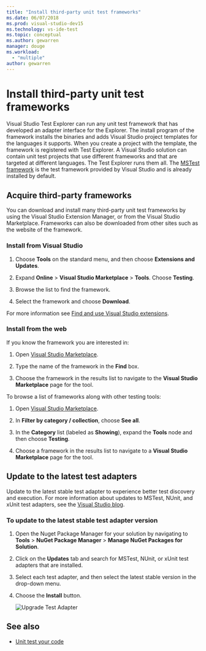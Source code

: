 ```yaml
---
title: "Install third-party unit test frameworks"
ms.date: 06/07/2018
ms.prod: visual-studio-dev15
ms.technology: vs-ide-test
ms.topic: conceptual
ms.author: gewarren
manager: douge
ms.workload:
  - "multiple"
author: gewarren
---
```

# Install third-party unit test frameworks

Visual Studio Test Explorer can run any unit test framework that has developed an adapter interface for the Explorer. The install program of the framework installs the binaries and adds Visual Studio project templates for the languages it supports. When you create a project with the template, the framework is registered with Test Explorer. A Visual Studio solution can contain unit test projects that use different frameworks and that are targeted at different languages. The Test Explorer runs them all. The [MSTest framework](https://docs.microsoft.com/en-us/visualstudio/test/getting-started-with-unit-testing) is the test framework provided by Visual Studio and is already installed by default.

## Acquire third-party frameworks

You can download and install many third-party unit test frameworks by using the Visual Studio Extension Manager, or from the Visual Studio Marketplace. Frameworks can also be downloaded from other sites such as the website of the framework.

### Install from Visual Studio

1. Choose **Tools** on the standard menu, and then choose **Extensions and Updates**.

2. Expand **Online** > **Visual Studio Marketplace** > **Tools**. Choose **Testing**.

3. Browse the list to find the framework.

4. Select the framework and choose **Download**.

For more information see [Find and use Visual Studio extensions](../ide/finding-and-using-visual-studio-extensions.md).

### Install from the web

If you know the framework you are interested in:

1. Open [Visual Studio Marketplace](https://marketplace.visualstudio.com/vs).

2. Type the name of the framework in the **Find** box.

3. Choose the framework in the results list to navigate to the **Visual Studio Marketplace** page for the tool.

To browse a list of frameworks along with other testing tools:

1. Open [Visual Studio Marketplace](https://marketplace.visualstudio.com/vs).

2. In **Filter by category / collection**, choose **See all**.

3. In the **Category** list (labeled as **Showing**), expand the **Tools** node and then choose **Testing**.

4. Choose a framework in the results list to navigate to a **Visual Studio Marketplace** page for the tool.

## Update to the latest test adapters

Update to the latest stable test adapter to experience better test discovery and execution. For more information about updates to MSTest, NUnit, and xUnit test adapters, see the [Visual Studio blog](https://blogs.msdn.microsoft.com/visualstudio/2017/11/16/test-experience-improvements/).

### To update to the latest stable test adapter version

1. Open the Nuget Package Manager for your solution by navigating to **Tools** > **NuGet Package Manager** > **Manage NuGet Packages for Solution**.

2. Click on the **Updates** tab and search for MSTest, NUnit, or xUnit test adapters that are installed.

3. Select each test adapter, and then select the latest stable version in the drop-down menu.

4. Choose the **Install** button.

   ![Upgrade Test Adapter](media/install-adapter-upgrade.png)

## See also

- [Unit test your code](../test/unit-test-your-code.md)
